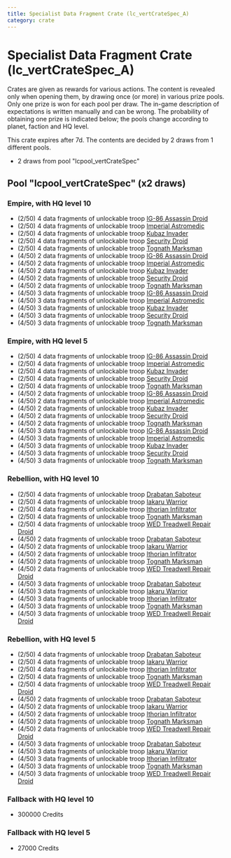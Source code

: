 ```yaml
---
title: Specialist Data Fragment Crate (lc_vertCrateSpec_A)
category: crate
---
```


# Specialist Data Fragment Crate (lc_vertCrateSpec_A)

Crates are given as rewards for various actions. The content is revealed only when opening them, by drawing once (or more) in various prize pools. Only one prize is won for each pool per draw. The in-game description of expectations is written manually and can be wrong. The probability of obtaining one prize is indicated below; the pools change according to planet, faction and HQ level.

This crate expires after 7d. The contents are decided by 2 draws from 1 different pools.
  * 2 draws from pool "lcpool_vertCrateSpec"

## Pool "lcpool_vertCrateSpec" (x2 draws)

### Empire, with HQ level 10

  * (2/50) 4 data fragments of unlockable troop [IG-86 Assassin Droid](IG86Droid)
  * (2/50) 4 data fragments of unlockable troop [Imperial Astromedic](R5Medic)
  * (2/50) 4 data fragments of unlockable troop [Kubaz Invader](KubazInvader)
  * (2/50) 4 data fragments of unlockable troop [Security Droid](SecurityDroid)
  * (2/50) 4 data fragments of unlockable troop [Tognath Marksman](EmpireTognath)
  * (4/50) 2 data fragments of unlockable troop [IG-86 Assassin Droid](IG86Droid)
  * (4/50) 2 data fragments of unlockable troop [Imperial Astromedic](R5Medic)
  * (4/50) 2 data fragments of unlockable troop [Kubaz Invader](KubazInvader)
  * (4/50) 2 data fragments of unlockable troop [Security Droid](SecurityDroid)
  * (4/50) 2 data fragments of unlockable troop [Tognath Marksman](EmpireTognath)
  * (4/50) 3 data fragments of unlockable troop [IG-86 Assassin Droid](IG86Droid)
  * (4/50) 3 data fragments of unlockable troop [Imperial Astromedic](R5Medic)
  * (4/50) 3 data fragments of unlockable troop [Kubaz Invader](KubazInvader)
  * (4/50) 3 data fragments of unlockable troop [Security Droid](SecurityDroid)
  * (4/50) 3 data fragments of unlockable troop [Tognath Marksman](EmpireTognath)

### Empire, with HQ level 5

  * (2/50) 4 data fragments of unlockable troop [IG-86 Assassin Droid](IG86Droid)
  * (2/50) 4 data fragments of unlockable troop [Imperial Astromedic](R5Medic)
  * (2/50) 4 data fragments of unlockable troop [Kubaz Invader](KubazInvader)
  * (2/50) 4 data fragments of unlockable troop [Security Droid](SecurityDroid)
  * (2/50) 4 data fragments of unlockable troop [Tognath Marksman](EmpireTognath)
  * (4/50) 2 data fragments of unlockable troop [IG-86 Assassin Droid](IG86Droid)
  * (4/50) 2 data fragments of unlockable troop [Imperial Astromedic](R5Medic)
  * (4/50) 2 data fragments of unlockable troop [Kubaz Invader](KubazInvader)
  * (4/50) 2 data fragments of unlockable troop [Security Droid](SecurityDroid)
  * (4/50) 2 data fragments of unlockable troop [Tognath Marksman](EmpireTognath)
  * (4/50) 3 data fragments of unlockable troop [IG-86 Assassin Droid](IG86Droid)
  * (4/50) 3 data fragments of unlockable troop [Imperial Astromedic](R5Medic)
  * (4/50) 3 data fragments of unlockable troop [Kubaz Invader](KubazInvader)
  * (4/50) 3 data fragments of unlockable troop [Security Droid](SecurityDroid)
  * (4/50) 3 data fragments of unlockable troop [Tognath Marksman](EmpireTognath)

### Rebellion, with HQ level 10

  * (2/50) 4 data fragments of unlockable troop [Drabatan Saboteur](BigMouthAlien)
  * (2/50) 4 data fragments of unlockable troop [Iakaru Warrior](IakaruWarrior)
  * (2/50) 4 data fragments of unlockable troop [Ithorian Infiltrator](IthorianInfiltrator)
  * (2/50) 4 data fragments of unlockable troop [Tognath Marksman](RebelTognath)
  * (2/50) 4 data fragments of unlockable troop [WED Treadwell Repair Droid](Treadwell)
  * (4/50) 2 data fragments of unlockable troop [Drabatan Saboteur](BigMouthAlien)
  * (4/50) 2 data fragments of unlockable troop [Iakaru Warrior](IakaruWarrior)
  * (4/50) 2 data fragments of unlockable troop [Ithorian Infiltrator](IthorianInfiltrator)
  * (4/50) 2 data fragments of unlockable troop [Tognath Marksman](RebelTognath)
  * (4/50) 2 data fragments of unlockable troop [WED Treadwell Repair Droid](Treadwell)
  * (4/50) 3 data fragments of unlockable troop [Drabatan Saboteur](BigMouthAlien)
  * (4/50) 3 data fragments of unlockable troop [Iakaru Warrior](IakaruWarrior)
  * (4/50) 3 data fragments of unlockable troop [Ithorian Infiltrator](IthorianInfiltrator)
  * (4/50) 3 data fragments of unlockable troop [Tognath Marksman](RebelTognath)
  * (4/50) 3 data fragments of unlockable troop [WED Treadwell Repair Droid](Treadwell)

### Rebellion, with HQ level 5

  * (2/50) 4 data fragments of unlockable troop [Drabatan Saboteur](BigMouthAlien)
  * (2/50) 4 data fragments of unlockable troop [Iakaru Warrior](IakaruWarrior)
  * (2/50) 4 data fragments of unlockable troop [Ithorian Infiltrator](IthorianInfiltrator)
  * (2/50) 4 data fragments of unlockable troop [Tognath Marksman](RebelTognath)
  * (2/50) 4 data fragments of unlockable troop [WED Treadwell Repair Droid](Treadwell)
  * (4/50) 2 data fragments of unlockable troop [Drabatan Saboteur](BigMouthAlien)
  * (4/50) 2 data fragments of unlockable troop [Iakaru Warrior](IakaruWarrior)
  * (4/50) 2 data fragments of unlockable troop [Ithorian Infiltrator](IthorianInfiltrator)
  * (4/50) 2 data fragments of unlockable troop [Tognath Marksman](RebelTognath)
  * (4/50) 2 data fragments of unlockable troop [WED Treadwell Repair Droid](Treadwell)
  * (4/50) 3 data fragments of unlockable troop [Drabatan Saboteur](BigMouthAlien)
  * (4/50) 3 data fragments of unlockable troop [Iakaru Warrior](IakaruWarrior)
  * (4/50) 3 data fragments of unlockable troop [Ithorian Infiltrator](IthorianInfiltrator)
  * (4/50) 3 data fragments of unlockable troop [Tognath Marksman](RebelTognath)
  * (4/50) 3 data fragments of unlockable troop [WED Treadwell Repair Droid](Treadwell)

### Fallback with HQ level 10

  * 300000 Credits

### Fallback with HQ level 5

  * 27000 Credits